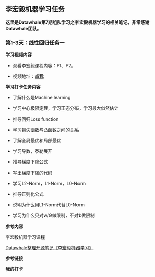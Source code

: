 ## 李宏毅机器学习任务

**这里是Datawhale第7期组队学习之李宏毅机器学习的相关笔记，非常感谢Datawhale团队。**

### 第1-3天：线性回归任务一

**学习视频内容**

- 观看李宏毅课程内容：P1、P2。

- 视频地址：[**点我**](<https://www.bilibili.com/video/av35932863?from=search&seid=2134843831238226258>)

**学习打卡任务内容**

- 了解什么是Machine learning

- 学习中心极限定理，学习正态分布，学习最大似然估计

- 推导回归Loss function

- 学习损失函数与凸函数之间的关系

- 了解全局最优和局部最优

- 学习导数，泰勒展开

- 推导梯度下降公式

- 写出梯度下降的代码

- 学习L2-Norm，L1-Norm，L0-Norm

- 推导正则化公式

- 说明为什么用L1-Norm代替L0-Norm

- 学习为什么只对w/Θ做限制，不对b做限制

**参考内容**

李宏毅机器学习课程

[Datawhale整理开源笔记《李宏毅机器学习》](<https://github.com/datawhalechina/Leeml-Book>)

**参考链接**

**我的打卡**


